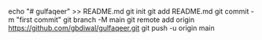 echo "# gulfaqeer" >> README.md
git init
git add README.md
git commit -m "first commit"
git branch -M main
git remote add origin https://github.com/gbdiwal/gulfaqeer.git
git push -u origin main
